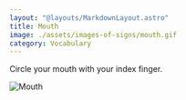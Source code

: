 ```yaml
---
layout: "@layouts/MarkdownLayout.astro"
title: Mouth
image: ./assets/images-of-signs/mouth.gif
category: Vocabulary
---
```


Circle your mouth with your index finger.

![Mouth](@signs/mouth.gif)
